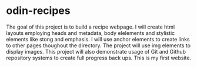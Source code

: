 # odin-recipes
The goal of this project is to build a recipe webpage.
I will create html layouts employing heads and metadata, body elelements and stylistic elements like stong and emphasis. I will use anchor elements to create links to other pages thoughout the directory. The project will use img elements to display images. This project will also demonstrate usage of Git and Github repository systems to create full progress back ups.
This is my first website.
